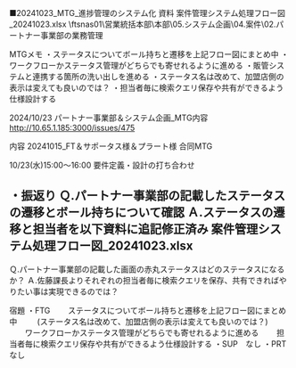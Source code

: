 ■20241023_MTG_進捗管理のシステム化
資料
案件管理システム処理フロー図_20241023.xlsx
\\ftsnas01\営業統括本部\本部\05.システム企画\04.案件\02.パートナー事業部の業務管理

MTGメモ
・ステータスについてボール持ちと遷移を上記フロー図にまとめ中
・ワークフローかステータス管理がどちらでも寄せれるように進める
・販管システムと連携する箇所の洗い出しを進める
・ステータス名は改めて、加盟店側の表示は変えても良いのでは？
・担当者毎に検索クエリ保存や共有ができるよう仕様設計する

2024/10/23 パートナー事業部＆システム企画_MTG内容
http://10.65.1.185:3000/issues/475

内容
20241015_FT＆サポータス様＆プラート様 合同MTG

10/23(水)15:00～16:00
要件定義・設計の打ち合わせ

・振返り
Ｑ.パートナー事業部の記載したステータスの遷移とボール持ちについて確認
Ａ.ステータスの遷移と担当者を以下資料に追記修正済み
案件管理システム処理フロー図_20241023.xlsx
----------------------------------------------------------------------------------------------------------------
Ｑ.パートナー事業部の記載した画面の赤丸ステータスはどのステータスになるか？
Ａ.佐藤課長よりそれぞれの担当者毎に検索クエリを保存、共有できればやりたい事は実現できるのでは？

宿題
・FTG
　　ステータスについてボール持ちと遷移を上記フロー図にまとめ中
　　 (ステータス名は改めて、加盟店側の表示は変えても良いのでは？)
　　ワークフローかステータス管理がどちらでも寄せれるように進める
　　担当者毎に検索クエリ保存や共有ができるよう仕様設計する
・SUP　なし
・PRT　なし
